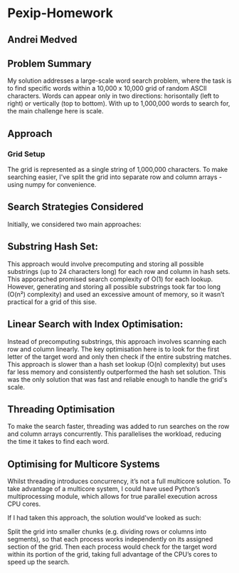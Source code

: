 # Pexip-Homework
## Andrei Medved

## Problem Summary
My solution addresses a large-scale word search problem, where the task is to find specific words within a 10,000 x 10,000 grid of random ASCII characters. Words can appear only in two directions: horisontally (left to right) or vertically (top to bottom). With up to 1,000,000 words to search for, the main challenge here is scale.

## Approach
### Grid Setup
The grid is represented as a single string of 1,000,000 characters. To make searching easier, I've split the grid into separate row and column arrays - using numpy for convenience.

## Search Strategies Considered
Initially, we considered two main approaches:

## Substring Hash Set:
This approach would involve precomputing and storing all possible substrings (up to 24 characters long) for each row and column in hash sets. This apporached promised search complexity of O(1) for each lookup. However, generating and storing all possible substrings took far too long (O(n²) complexity) and used an excessive amount of memory, so it wasn’t practical for a grid of this sise.

## Linear Search with Index Optimisation:
Instead of precomputing substrings, this approach involves scanning each row and column linearly. The key optimisation here is to look for the first letter of the target word and only then check if the entire substring matches. This approach is slower than a hash set lookup (O(n) complexity) but uses far less memory and consistently outperformed the hash set solution. This was the only solution that was fast and reliable enough to handle the grid's scale.

## Threading Optimisation
To make the search faster, threading was added to run searches on the row and column arrays concurrently. This parallelises the workload, reducing the time it takes to find each word.

## Optimising for Multicore Systems
Whilst threading introduces concurrency, it’s not a full multicore solution. To take advantage of a multicore system, I could have used Python’s multiprocessing module, which allows for true parallel execution across CPU cores.

If I had taken this approach, the solution would've looked as such:

Split the grid into smaller chunks (e.g. dividing rows or columns into segments), so that each process works independently on its assigned section of the grid. Then each process would check for the target word within its portion of the grid, taking full advantage of the CPU’s cores to speed up the search.